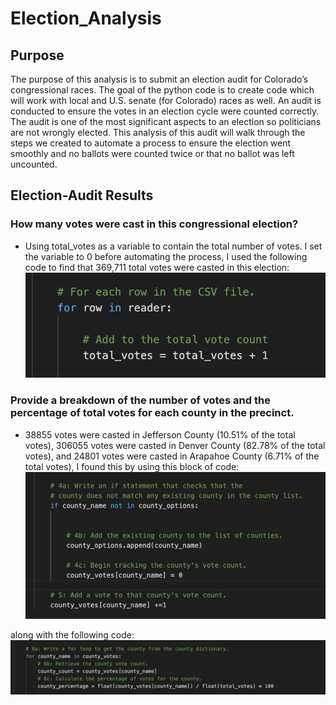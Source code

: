 # Election_Analysis
## Purpose
The purpose of this analysis is to submit an election audit for Colorado’s congressional races. The goal of the python code is to create code which will work with local and U.S. senate (for Colorado) races as well. An audit is conducted to ensure the votes in an election cycle were counted correctly. The audit is one of the most significant aspects to an election so politicians are not wrongly elected. This analysis of this audit will walk through the steps we created to automate a process to ensure the election went smoothly and no ballots were counted twice or that no ballot was left uncounted.

## Election-Audit Results
### How many votes were cast in this congressional election?
* Using total_votes as a variable to contain the total number of votes. I set the variable to 0 before automating the process, I used the following code to find that 369,711 total votes were casted in this election:
![Total_Votes_Screenshot](https://github.com/shireenkahlon/Election_Analysis/blob/main/total%20votes%20python%20screenshot.png)

### Provide a breakdown of the number of votes and the percentage of total votes for each county in the precinct.
* 38855 votes were casted in Jefferson County (10.51% of the total votes), 306055 votes were casted in Denver County (82.78% of the total votes), and 24801 votes were casted in Arapahoe County (6.71% of the total votes), I found this by using this block of code:
![votes_per_county](https://github.com/shireenkahlon/Election_Analysis/blob/main/votes%20per%20county%20screenshot.png)

along with the following code:
![percentage_of_votes](https://github.com/shireenkahlon/Election_Analysis/blob/main/percentage_of_votes.png)



